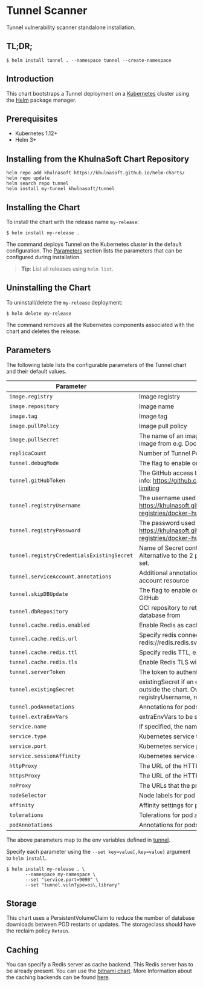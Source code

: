 # Tunnel Scanner

Tunnel vulnerability scanner standalone installation.

## TL;DR;

```
$ helm install tunnel . --namespace tunnel --create-namespace
```

## Introduction

This chart bootstraps a Tunnel deployment on a [Kubernetes](http://kubernetes.io) cluster using the
[Helm](https://helm.sh) package manager.

## Prerequisites

- Kubernetes 1.12+
- Helm 3+

## Installing from the KhulnaSoft Chart Repository

```
helm repo add khulnasoft https://khulnasoft.github.io/helm-charts/
helm repo update
helm search repo tunnel
helm install my-tunnel khulnasoft/tunnel
```

## Installing the Chart

To install the chart with the release name `my-release`:

```
$ helm install my-release .
```

The command deploys Tunnel on the Kubernetes cluster in the default configuration. The [Parameters](#parameters)
section lists the parameters that can be configured during installation.

> **Tip**: List all releases using `helm list`.

## Uninstalling the Chart

To uninstall/delete the `my-release` deployment:

```
$ helm delete my-release
```

The command removes all the Kubernetes components associated with the chart and deletes the release.

## Parameters

The following table lists the configurable parameters of the Tunnel chart and their default values.

| Parameter                                  | Description                                                                                                                                     | Default                        |
| ------------------------------------------ | ----------------------------------------------------------------------------------------------------------------------------------------------- | ------------------------------ |
| `image.registry`                           | Image registry                                                                                                                                  | `docker.io`                    |
| `image.repository`                         | Image name                                                                                                                                      | `khulnasoft/tunnel`            |
| `image.tag`                                | Image tag                                                                                                                                       | `{TAG_NAME}`                   |
| `image.pullPolicy`                         | Image pull policy                                                                                                                               | `IfNotPresent`                 |
| `image.pullSecret`                         | The name of an imagePullSecret used to pull tunnel image from e.g. Docker Hub or a private registry                                             |                                |
| `replicaCount`                             | Number of Tunnel Pods to run                                                                                                                    | `1`                            |
| `tunnel.debugMode`                         | The flag to enable or disable Tunnel debug mode                                                                                                 | `false`                        |
| `tunnel.gitHubToken`                       | The GitHub access token to download Tunnel DB. More info: https://github.com/khulnasoft/tunnel#github-rate-limiting                             |                                |
| `tunnel.registryUsername`                  | The username used to log in at dockerhub. More info: https://khulnasoft.github.io/tunnel/dev/advanced/private-registries/docker-hub/            |                                |
| `tunnel.registryPassword`                  | The password used to log in at dockerhub. More info: https://khulnasoft.github.io/tunnel/dev/advanced/private-registries/docker-hub/            |                                |
| `tunnel.registryCredentialsExistingSecret` | Name of Secret containing dockerhub credentials. Alternative to the 2 parameters above, has precedence if set.                                  |                                |
| `tunnel.serviceAccount.annotations`        | Additional annotations to add to the Kubernetes service account resource                                                                        |                                |
| `tunnel.skipDBUpdate`                      | The flag to enable or disable Tunnel DB downloads from GitHub                                                                                   | `false`                        |
| `tunnel.dbRepository`                      | OCI repository to retrieve the tunnel vulnerability database from                                                                               | `ghcr.io/khulnasoft/tunnel-db` |
| `tunnel.cache.redis.enabled`               | Enable Redis as caching backend                                                                                                                 | `false`                        |
| `tunnel.cache.redis.url`                   | Specify redis connection url, e.g. redis://redis.redis.svc:6379                                                                                 | ``                             |
| `tunnel.cache.redis.ttl`                   | Specify redis TTL, e.g. 3600s or 24h                                                                                                            | ``                             |
| `tunnel.cache.redis.tls`                   | Enable Redis TLS with public certificates                                                                                                       | ``                             |
| `tunnel.serverToken`                       | The token to authenticate Tunnel client with Tunnel server                                                                                      | ``                             |
| `tunnel.existingSecret`                    | existingSecret if an existing secret has been created outside the chart. Overrides gitHubToken, registryUsername, registryPassword, serverToken | ``                             |
| `tunnel.podAnnotations`                    | Annotations for pods created by statefulset                                                                                                     | `{}`                           |
| `tunnel.extraEnvVars`                      | extraEnvVars to be set on the container                                                                                                         | `{}`                           |
| `service.name`                             | If specified, the name used for the Tunnel service                                                                                              |                                |
| `service.type`                             | Kubernetes service type                                                                                                                         | `ClusterIP`                    |
| `service.port`                             | Kubernetes service port                                                                                                                         | `4954`                         |
| `service.sessionAffinity`                  | Kubernetes service session affinity                                                                                                             | `ClientIP`                     |
| `httpProxy`                                | The URL of the HTTP proxy server                                                                                                                |                                |
| `httpsProxy`                               | The URL of the HTTPS proxy server                                                                                                               |                                |
| `noProxy`                                  | The URLs that the proxy settings do not apply to                                                                                                |                                |
| `nodeSelector`                             | Node labels for pod assignment                                                                                                                  |                                |
| `affinity`                                 | Affinity settings for pod assignment                                                                                                            |                                |
| `tolerations`                              | Tolerations for pod assignment                                                                                                                  |                                |
| `podAnnotations`                           | Annotations for pods created by statefulset                                                                                                     | `{}`                           |

The above parameters map to the env variables defined in [tunnel](https://github.com/khulnasoft/tunnel#configuration).

Specify each parameter using the `--set key=value[,key=value]` argument to `helm install`.

```
$ helm install my-release . \
       --namespace my-namespace \
       --set "service.port=9090" \
       --set "tunnel.vulnType=os\,library"
```

## Storage

This chart uses a PersistentVolumeClaim to reduce the number of database downloads between POD restarts or updates. The storageclass should have the reclaim policy `Retain`.

## Caching

You can specify a Redis server as cache backend. This Redis server has to be already present. You can use the [bitnami chart](https://bitnami.com/stack/redis/helm).
More Information about the caching backends can be found [here](https://github.com/khulnasoft/tunnel#specify-cache-backend).
